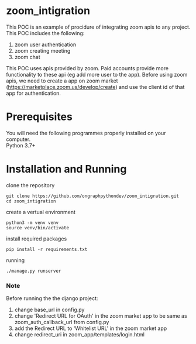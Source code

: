 # zoom_intigration
This POC is an example of procidure of integrating zoom apis to any project. This POC includes the following:
  1) zoom user authentication
  2) zoom creating meeting
  3) zoom chat

This POC uses apis provided by zoom. Paid accounts provide more functionality to these api (eg add more user to the app). Before using zoom apis, we need to create 
a app on zoom market (https://marketplace.zoom.us/develop/create) and use the client id of that app for authentication.
  
# Prerequisites
You will need the following programmes properly installed on your computer.<br>
Python 3.7+

# Installation and Running

clone the repository
```
git clone https://github.com/ongraphpythondev/zoom_intigration.git
cd zoom_intigration
```
create a vertual environment
```
python3 -m venv venv
source venv/bin/activate
```
install required packages
```
pip install -r requirements.txt
```
running
```
./manage.py runserver
```
### Note
Before running the the django project:
  1) change base_url in config.py 
  2) change 'Redirect URL for OAuth' in the zoom market app to be same as zoom_auth_callback_url from config.py 
  3) add the Redirect URL to 'Whitelist URL' in the zoom market app
  4) change redirect_uri in zoom_app/templates/login.html
